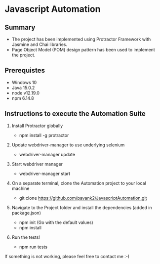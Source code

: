# Javascript Automation

## Summary

- The project has been implemented using Protractor Framework with Jasmine and Chai libraries.
- Page Object Model (POM) design pattern has been used to implement the project.

## Prerequistes

- Windows 10
- Java 15.0.2
- node v12.19.0
- npm 6.14.8

## Instructions to execute the Automation Suite

1. Install Protractor globally

   - npm install -g protractor

2. Update webdriver-manager to use underlying selenium

   - webdriver-manager update

3. Start webdriver manager

   - webdriver-manager start

4. On a separate terminal, clone the Automation project to your local machine

   - git clone https://github.com/pavank2/JavascriptAutomation.git

5. Navigate to the Project folder and install the dependencies (added in package.json)
   - npm init (Go with the default values)
   - npm install
6. Run the tests!
   - npm run tests

If something is not working, please feel free to contact me :-)
